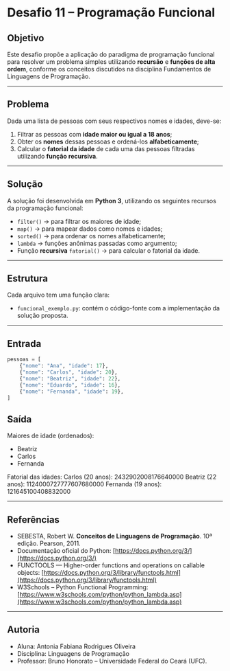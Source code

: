 # Desafio 11 – Programação Funcional

## Objetivo
Este desafio propõe a aplicação do paradigma de programação funcional para resolver um problema simples utilizando **recursão** e **funções de alta ordem**, conforme os conceitos discutidos na disciplina Fundamentos de Linguagens de Programação.

--- 

## Problema
Dada uma lista de pessoas com seus respectivos nomes e idades, deve-se:

1. Filtrar as pessoas com **idade maior ou igual a 18 anos**;
2. Obter os **nomes** dessas pessoas e ordená-los **alfabeticamente**;
3. Calcular o **fatorial da idade** de cada uma das pessoas filtradas utilizando **função recursiva**.

---

## Solução

A solução foi desenvolvida em **Python 3**, utilizando os seguintes recursos da programação funcional:

- `filter()` → para filtrar os maiores de idade;
- `map()` → para mapear dados como nomes e idades;
- `sorted()` → para ordenar os nomes alfabeticamente;
- `lambda` → funções anônimas passadas como argumento;
- Função **recursiva** `fatorial()` → para calcular o fatorial da idade.

---

## Estrutura

Cada arquivo tem uma função clara:
- `funcional_exemplo.py`: contém o código-fonte com a implementação da solução proposta.

---

## Entrada
```python
pessoas = [
    {"nome": "Ana", "idade": 17},
    {"nome": "Carlos", "idade": 20},
    {"nome": "Beatriz", "idade": 22},
    {"nome": "Eduardo", "idade": 16},
    {"nome": "Fernanda", "idade": 19},
]
```

## Saída 

Maiores de idade (ordenados):
- Beatriz
- Carlos
- Fernanda

Fatorial das idades:
Carlos (20 anos): 2432902008176640000
Beatriz (22 anos): 1124000727777607680000
Fernanda (19 anos): 121645100408832000

---

## Referências

- SEBESTA, Robert W. **Conceitos de Linguagens de Programação**. 10ª edição. Pearson, 2011.  
- Documentação oficial do Python: [https://docs.python.org/3/](https://docs.python.org/3/)
- FUNCTOOLS — Higher-order functions and operations on callable objects: [https://docs.python.org/3/library/functools.html](https://docs.python.org/3/library/functools.html)
- W3Schools – Python Functional Programming: [https://www.w3schools.com/python/python_lambda.asp](https://www.w3schools.com/python/python_lambda.asp)

---

## Autoria
- Aluna: Antonia Fabiana Rodrigues Oliveira
- Disciplina: Linguagens de Programação
- Professor: Bruno Honorato – Universidade Federal do Ceará (UFC).

